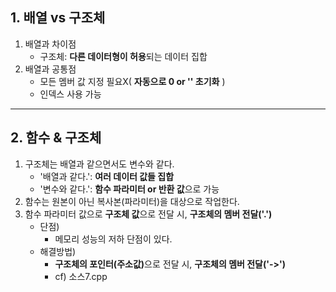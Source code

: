 ## 1. 배열 vs 구조체
1) 배열과 차이점
   * 구조체: **다른 데이터형이 허용**되는 데이터 집합
2) 배열과 공통점
    * 모든 멤버 값 지정 필요X( **자동으로 0 or '' 초기화** )
    * 인덱스 사용 가능
---

## 2. 함수 & 구조체
1)  구조체는 배열과 같으면서도 변수와 같다.
    * '배열과 같다.': **여러 데이터 값들 집합**
    * '변수와 같다.': **함수 파라미터 or 반환 값**으로 가능
2)  함수는 원본이 아닌 복사본(파라미터)을 대상으로 작업한다.
3)  함수 파라미터 값으로 **구조체 값**으로 전달 시, **구조체의 멤버 전달('.')**
    * 단점)
      * 메모리 성능의 저하 단점이 있다.
    * 해결방법)
      * <b>구조체의 포인터(주소값)</b>으로 전달 시, **구조체의 멤버 전달('->')**
      * cf) 소스7.cpp

